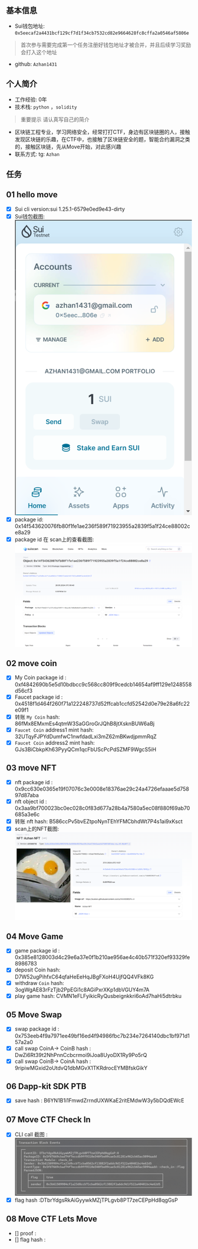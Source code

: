 ## 基本信息
- Sui钱包地址: `0x5eecaf2a4431bcf129cf7d1f34cb7532cd82e9664628fc8cffa2a0546af5806e`
> 首次参与需要完成第一个任务注册好钱包地址才被合并，并且后续学习奖励会打入这个地址
- github: `Azhan1431`

## 个人简介
- 工作经验: 0年
- 技术栈: `python` ，`solidity`
> 重要提示 请认真写自己的简介
- 区块链工程专业，学习网络安全，经常打打CTF，身边有区块链圈的人，接触发现区块链的乐趣，在CTF中，也接触了区块链安全的题，智能合约漏洞之类的，接触区块链，先从Move开始，对此感兴趣
- 联系方式: tg: `Azhan` 

## 任务

##   01 hello move  
- [x] Sui cli version:sui 1.25.1-6579e0ed9e43-dirty
- [x] Sui钱包截图: ![](./image/sui钱包.png)
- [x] package id: 0x14f543620076fb80f1fe1ae236f589f71923955a2839f5a1f24ce88002ce8a29
- [x] package id 在 scan上的查看截图:![](./image/scan.png)

##   02 move coin
- [x] My Coin package id :  0xf4842690b5e5d10bdbcc9c568cc809f9cedcb14654af9ff129e1248558d56cf3
- [x] Faucet package id :  0x4518f1d464f260f71a122248737d52ffcab1ccfd52542d0e79e28a6fc22e09f1
- [x] 转账 `My Coin` hash: 86fMx8EMxmEs4qtmW3SaGGroGrJQhB8jtXsknBUW6aBj
- [x] `Faucet Coin` address1 mint hash: 32UTqyFJPYdDumfwC1nwfdadLxi3mZ62mBKwdjpmmRqZ
- [x] `Faucet Coin` address2 mint hash: GJs3BiCbkpKh63PyyQCm1qcFbUScPcPdSZMF9WgcS5iH

##   03 move NFT
- [x] nft package id : 0x9cc630e0365e19f07076c3e0008e18376ae29c24a4726efaaae5d75897d87aba
- [x] nft object id : 0x3aa9bf700023bc0ec028c0f83d677a28b4a7580a5ec08f880f69ab70685a3e6c
- [x] 转账 nft  hash: B586ccPv5bvEZtpoNynTEhYFMCbhdWt7P4s1ai9xKsct
- [x] scan上的NFT截图:![Scan截图](./image/My_nft.png)

##   04 Move Game
- [x] game package id : 0x385e8128003d4c29e6a37e0f1b210ae956ae4c40b571f320ef93329fe8986783
- [x] deposit Coin hash:  D7W52ugPihfxC64qfaHeEeHqJBgFXoH4UjfQQ4VFk8KG
- [x] withdraw `Coin` hash: 3ogWgAE83rFzTjb2PpEGi1c8AGiPxrXKp1dbVGUY4m7A
- [x] play game hash: CVMN1eFLFyikicRyQusbeignkkri6oAd7haHi5dtrbku

##   05 Move Swap
- [x] swap package id : 0x753eeb4f9a7971ee49bf16ed4f94986fbc7b234e7264140dbc1bf971d157a2a0
- [x] call swap CoinA-> CoinB  hash : DwZi6Rt39t2NhPnnCcbcrmoi9iJoa8UyoDX1Ry9Po5rQ
- [x] call swap CoinB-> CoinA  hash : 9ripiwMGxid2oUtdvQ1dbMGvX1TKRdrocEYMBfskGikY

##   06 Dapp-kit SDK PTB
- [x] save hash : B6YN1B1i1FmwdZrrndUXWKaE2ritEMdwW3y5bDQdEWcE

##   07 Move CTF Check In
- [x] CLI call 截图 : ![截图](./image/task07.png)
- [x] flag hash :DTbrYdgsRkAiGyywkMZjTPLgvb8PT7zeCEPpHd8qgGsP

##   08 Move CTF Lets Move
- [] proof : 
- [] flag hash :